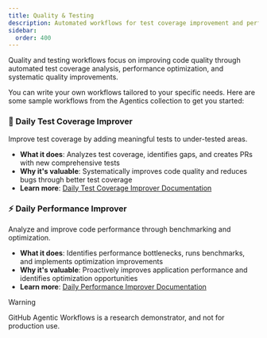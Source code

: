 ```yaml
---
title: Quality & Testing
description: Automated workflows for test coverage improvement and performance optimization
sidebar:
  order: 400
---
```


Quality and testing workflows focus on improving code quality through automated test coverage analysis, performance optimization, and systematic quality improvements.

You can write your own workflows tailored to your specific needs. Here are some sample workflows from the Agentics collection to get you started:

### 🧪 Daily Test Coverage Improver
Improve test coverage by adding meaningful tests to under-tested areas.

- **What it does**: Analyzes test coverage, identifies gaps, and creates PRs with new comprehensive tests
- **Why it's valuable**: Systematically improves code quality and reduces bugs through better test coverage
- **Learn more**: [Daily Test Coverage Improver Documentation](https://github.com/githubnext/agentics/blob/main/docs/daily-test-improver.md)

### ⚡ Daily Performance Improver
Analyze and improve code performance through benchmarking and optimization.

- **What it does**: Identifies performance bottlenecks, runs benchmarks, and implements optimization improvements
- **Why it's valuable**: Proactively improves application performance and identifies optimization opportunities
- **Learn more**: [Daily Performance Improver Documentation](https://github.com/githubnext/agentics/blob/main/docs/daily-perf-improver.md)

> [!WARNING]
> GitHub Agentic Workflows is a research demonstrator, and not for production use.

